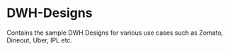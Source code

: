 # DWH-Designs
Contains the sample DWH Designs for various use cases such as Zomato, Dineout, Uber, IPL etc.
